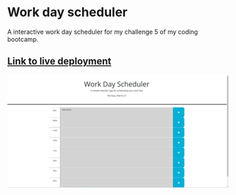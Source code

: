 # Work day scheduler

A interactive work day scheduler for my challenge 5 of my coding bootcamp.

## [Link to live deployment](https://antigravityrunner.github.io/Third-Party-APIs-Challenge-5/)

![Fullpage screenshot the horiseon webpage](screenshots/Work-day-scheduler.PNG)
